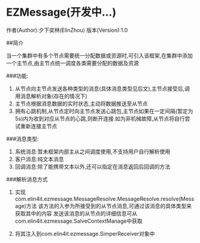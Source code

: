 # EZMessage(开发中...)

作者(Author):夕下奕林(ElinZhou)
版本(Version):1.0

##简介

当一个集群中有多个节点需要统一分配数据或资源时,可引入该框架,在集群中添加一个主节点,由主节点统一调度各类需要分配的数据及资源


###功能:

1. 从节点向主节点发送各种类型的消息(具体消息类型见后文),主节点接受后,调用消息解析对象(存在的情况下)
2. 主节点根据消息数据的实时状态,主动将数据推送至从节点
3. 拥有心跳机制,从节点定时向主节点发送心跳包,主节点如果在一定间隔(暂定为5s)内为收到对应从节点的心跳,则断开连接.如为非机械故障,从节点将自行尝试重新连接主节点


###消息类型:

1. 系统消息:暂未框架内部主从之间调度使用,不支持用户自行解析使用
2. 客户消息:纯文本消息
3. 回调消息:除了能携带文本以外,还可以指定在消息返回后回调的方法


###解析消息方式
1. 实现com.elin4it.ezmessage.MessageResolve.MessageResolve.resolve(Message)方法
该方法的入参为所接受到的从节点消息,可通过该消息的具体类型来获取其中的内容
发送该消息的从节点的详细信息可从com.elin4it.ezmessage.SalveContextManage中获取

2. 将其注入到com.elin4it.ezmessage.SimperReceiver对象中

